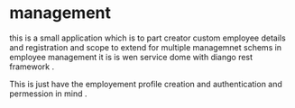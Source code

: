 # management
this is a small application which is to part creator custom employee details and registration and scope to extend for multiple managemnet schems in employee management it is is wen service dome with diango rest framework .

This is just have the employement profile creation and authentication and permession in mind .  
